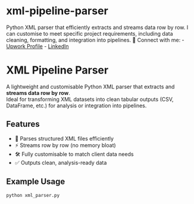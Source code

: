 # xml-pipeline-parser
Python XML parser that efficiently extracts and streams data row by row.   I can customise to meet specific project requirements, including data cleaning, formatting, and integration into pipelines.  🔗 Connect with me:   - [Upwork Profile](https://www.upwork.com/freelancers/ericfisher)   - [LinkedIn](https://www.linkedin.com/in/eric-fisher777/)  


# XML Pipeline Parser

A lightweight and customisable Python XML parser that extracts and **streams data row by row**.  
Ideal for transforming XML datasets into clean tabular outputs (CSV, DataFrame, etc.) for analysis or integration into pipelines.

## Features
- 📂 Parses structured XML files efficiently  
- ⚡ Streams row by row (no memory bloat)  
- 🛠️ Fully customisable to match client data needs  
- ✅ Outputs clean, analysis-ready data  

## Example Usage
```bash
python xml_parser.py
